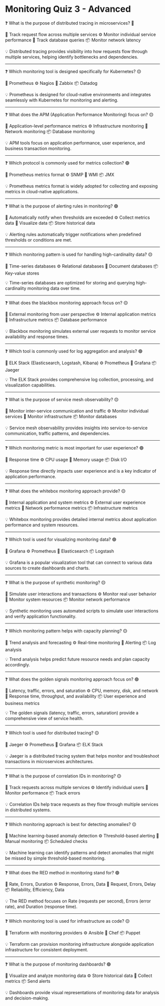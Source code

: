# Monitoring Quiz 3 - Advanced

❓ What is the purpose of distributed tracing in microservices? 🔴

📝 Track request flow across multiple services
⚙️ Monitor individual service performance
🧱 Track database queries
📦 Monitor network latency

💡 Distributed tracing provides visibility into how requests flow through multiple services, helping identify bottlenecks and dependencies.

---

❓ Which monitoring tool is designed specifically for Kubernetes? 🟡

📝 Prometheus
⚙️ Nagios
🧱 Zabbix
📦 Datadog

💡 Prometheus is designed for cloud-native environments and integrates seamlessly with Kubernetes for monitoring and alerting.

---

❓ What does the APM (Application Performance Monitoring) focus on? 🟡

📝 Application-level performance metrics
⚙️ Infrastructure monitoring
🧱 Network monitoring
📦 Database monitoring

💡 APM tools focus on application performance, user experience, and business transaction monitoring.

---

❓ Which protocol is commonly used for metrics collection? 🟢

📝 Prometheus metrics format
⚙️ SNMP
🧱 WMI
📦 JMX

💡 Prometheus metrics format is widely adopted for collecting and exposing metrics in cloud-native applications.

---

❓ What is the purpose of alerting rules in monitoring? 🟢

📝 Automatically notify when thresholds are exceeded
⚙️ Collect metrics data
🧱 Visualize data
📦 Store historical data

💡 Alerting rules automatically trigger notifications when predefined thresholds or conditions are met.

---

❓ Which monitoring pattern is used for handling high-cardinality data? 🟡

📝 Time-series databases
⚙️ Relational databases
🧱 Document databases
📦 Key-value stores

💡 Time-series databases are optimized for storing and querying high-cardinality monitoring data over time.

---

❓ What does the blackbox monitoring approach focus on? 🟡

📝 External monitoring from user perspective
⚙️ Internal application metrics
🧱 Infrastructure metrics
📦 Database performance

💡 Blackbox monitoring simulates external user requests to monitor service availability and response times.

---

❓ Which tool is commonly used for log aggregation and analysis? 🟢

📝 ELK Stack (Elasticsearch, Logstash, Kibana)
⚙️ Prometheus
🧱 Grafana
📦 Jaeger

💡 The ELK Stack provides comprehensive log collection, processing, and visualization capabilities.

---

❓ What is the purpose of service mesh observability? 🟡

📝 Monitor inter-service communication and traffic
⚙️ Monitor individual services
🧱 Monitor infrastructure
📦 Monitor databases

💡 Service mesh observability provides insights into service-to-service communication, traffic patterns, and dependencies.

---

❓ Which monitoring metric is most important for user experience? 🟢

📝 Response time
⚙️ CPU usage
🧱 Memory usage
📦 Disk I/O

💡 Response time directly impacts user experience and is a key indicator of application performance.

---

❓ What does the whitebox monitoring approach provide? 🟡

📝 Internal application and system metrics
⚙️ External user experience metrics
🧱 Network performance metrics
📦 Infrastructure metrics

💡 Whitebox monitoring provides detailed internal metrics about application performance and system resources.

---

❓ Which tool is used for visualizing monitoring data? 🟢

📝 Grafana
⚙️ Prometheus
🧱 Elasticsearch
📦 Logstash

💡 Grafana is a popular visualization tool that can connect to various data sources to create dashboards and charts.

---

❓ What is the purpose of synthetic monitoring? 🟡

📝 Simulate user interactions and transactions
⚙️ Monitor real user behavior
🧱 Monitor system resources
📦 Monitor network performance

💡 Synthetic monitoring uses automated scripts to simulate user interactions and verify application functionality.

---

❓ Which monitoring pattern helps with capacity planning? 🟡

📝 Trend analysis and forecasting
⚙️ Real-time monitoring
🧱 Alerting
📦 Log analysis

💡 Trend analysis helps predict future resource needs and plan capacity accordingly.

---

❓ What does the golden signals monitoring approach focus on? 🟢

📝 Latency, traffic, errors, and saturation
⚙️ CPU, memory, disk, and network
🧱 Response time, throughput, and availability
📦 User experience and business metrics

💡 The golden signals (latency, traffic, errors, saturation) provide a comprehensive view of service health.

---

❓ Which tool is used for distributed tracing? 🟡

📝 Jaeger
⚙️ Prometheus
🧱 Grafana
📦 ELK Stack

💡 Jaeger is a distributed tracing system that helps monitor and troubleshoot transactions in microservices architectures.

---

❓ What is the purpose of correlation IDs in monitoring? 🟡

📝 Track requests across multiple services
⚙️ Identify individual users
🧱 Monitor performance
📦 Track errors

💡 Correlation IDs help trace requests as they flow through multiple services in distributed systems.

---

❓ Which monitoring approach is best for detecting anomalies? 🟡

📝 Machine learning-based anomaly detection
⚙️ Threshold-based alerting
🧱 Manual monitoring
📦 Scheduled checks

💡 Machine learning can identify patterns and detect anomalies that might be missed by simple threshold-based monitoring.

---

❓ What does the RED method in monitoring stand for? 🟢

📝 Rate, Errors, Duration
⚙️ Response, Errors, Data
🧱 Request, Errors, Delay
📦 Reliability, Efficiency, Data

💡 The RED method focuses on Rate (requests per second), Errors (error rate), and Duration (response time).

---

❓ Which monitoring tool is used for infrastructure as code? 🟡

📝 Terraform with monitoring providers
⚙️ Ansible
🧱 Chef
📦 Puppet

💡 Terraform can provision monitoring infrastructure alongside application infrastructure for consistent deployment.

---

❓ What is the purpose of monitoring dashboards? 🟢

📝 Visualize and analyze monitoring data
⚙️ Store historical data
🧱 Collect metrics
📦 Send alerts

💡 Dashboards provide visual representations of monitoring data for analysis and decision-making.
